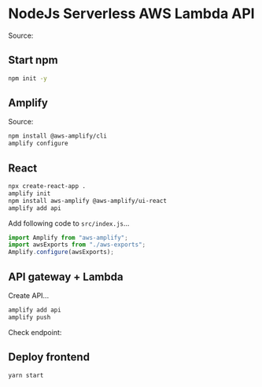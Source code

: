 # NodeJs Serverless AWS Lambda API

Source: [](https://www.youtube.com/watch?v=ryPgWz6hbXo)

## Start npm

```sh
npm init -y
```

## Amplify

Source: [](https://docs.amplify.aws/start/q/integration/react/)

```sh
npm install @aws-amplify/cli
amplify configure
```

## React

```sh
npx create-react-app .
amplify init
npm install aws-amplify @aws-amplify/ui-react
amplify add api
```

Add following code to `src/index.js`...

```js
import Amplify from "aws-amplify";
import awsExports from "./aws-exports";
Amplify.configure(awsExports);
```

## API gateway + Lambda

Create API...

```sh
amplify add api
amplify push
```

Check endpoint: [](https://a8cnh0rrii.execute-api.us-east-1.amazonaws.com/dev/sensor/31d42f54-ef12-4c83-a5be-19a87368b648)

## Deploy frontend

```sh
yarn start
```
